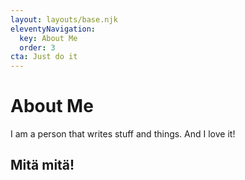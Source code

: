 ```yaml
---
layout: layouts/base.njk
eleventyNavigation:
  key: About Me
  order: 3
cta: Just do it
---
```

# About Me

I am a person that writes stuff and things. And I love it!

## Mitä mitä!